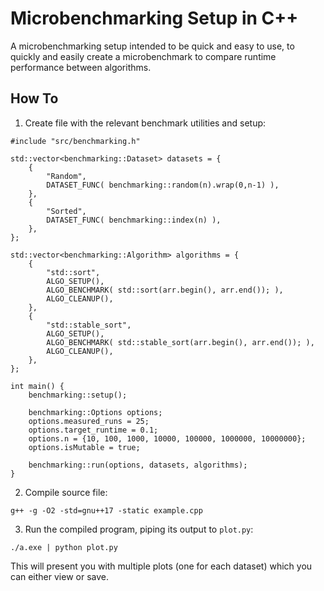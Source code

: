 # Microbenchmarking Setup in C++

A microbenchmarking setup intended to be quick and easy to use, to quickly and easily create a microbenchmark to compare runtime performance between algorithms.

## How To

1. Create file with the relevant benchmark utilities and setup:

```
#include "src/benchmarking.h"

std::vector<benchmarking::Dataset> datasets = {
    {
        "Random",
        DATASET_FUNC( benchmarking::random(n).wrap(0,n-1) ),
    },
    {
        "Sorted", 
        DATASET_FUNC( benchmarking::index(n) ),
    },
};

std::vector<benchmarking::Algorithm> algorithms = {
    {
        "std::sort",
        ALGO_SETUP(),
        ALGO_BENCHMARK( std::sort(arr.begin(), arr.end()); ),
        ALGO_CLEANUP(),
    },
    {
        "std::stable_sort",
        ALGO_SETUP(),
        ALGO_BENCHMARK( std::stable_sort(arr.begin(), arr.end()); ),
        ALGO_CLEANUP(),
    },
};

int main() {
    benchmarking::setup();
    
    benchmarking::Options options;
    options.measured_runs = 25;
    options.target_runtime = 0.1;
    options.n = {10, 100, 1000, 10000, 100000, 1000000, 10000000};
    options.isMutable = true;
    
    benchmarking::run(options, datasets, algorithms);
}
```

2. Compile source file:

```
g++ -g -O2 -std=gnu++17 -static example.cpp
```

3. Run the compiled program, piping its output to `plot.py`:

```
./a.exe | python plot.py
```

This will present you with multiple plots (one for each dataset) which you can either view or save.
